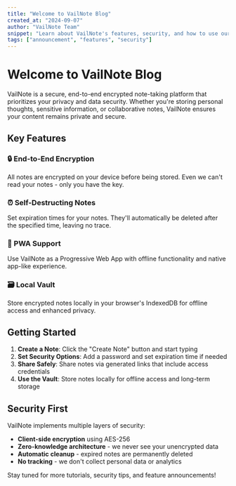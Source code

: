 ```yaml
---
title: "Welcome to VailNote Blog"
created_at: "2024-09-07"
author: "VailNote Team"
snippet: "Learn about VailNote's features, security, and how to use our encrypted note-taking platform effectively."
tags: ["announcement", "features", "security"]
---
```


# Welcome to VailNote Blog

VailNote is a secure, end-to-end encrypted note-taking platform that prioritizes your privacy and data security. Whether you're storing personal thoughts, sensitive information, or collaborative notes, VailNote ensures your content remains private and secure.

## Key Features

### 🔒 End-to-End Encryption
All notes are encrypted on your device before being stored. Even we can't read your notes - only you have the key.

### ⏰ Self-Destructing Notes
Set expiration times for your notes. They'll automatically be deleted after the specified time, leaving no trace.

### 📱 PWA Support
Use VailNote as a Progressive Web App with offline functionality and native app-like experience.

### 🗃️ Local Vault
Store encrypted notes locally in your browser's IndexedDB for offline access and enhanced privacy.

## Getting Started

1. **Create a Note**: Click the "Create Note" button and start typing
2. **Set Security Options**: Add a password and set expiration time if needed
3. **Share Safely**: Share notes via generated links that include access credentials
4. **Use the Vault**: Store notes locally for offline access and long-term storage

## Security First

VailNote implements multiple layers of security:

- **Client-side encryption** using AES-256
- **Zero-knowledge architecture** - we never see your unencrypted data
- **Automatic cleanup** - expired notes are permanently deleted
- **No tracking** - we don't collect personal data or analytics

Stay tuned for more tutorials, security tips, and feature announcements!
